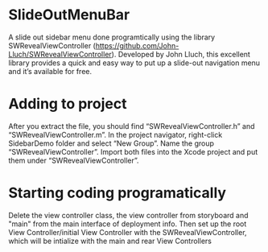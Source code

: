 # SlideOutMenuBar
A slide out sidebar menu done programtically using the library SWRevealViewController (https://github.com/John-Lluch/SWRevealViewController). Developed by John Lluch, this excellent library provides a quick and easy way to put up a slide-out navigation menu and it’s available for free.
# Adding to project
After you extract the file, you should find “SWRevealViewController.h” and “SWRevealViewController.m”. In the project navigator, right-click SidebarDemo folder and select “New Group”. Name the group “SWRevealViewController”. Import both files into the Xcode project and put them under “SWRevealViewController”.
# Starting coding programatically
Delete the view controller class, the view controller from storyboard and "main" from the main interface of deployment info.
Then set up the root View Controller/initial View Controller with the SWRevealViewController, which will be intialize with the main and rear View Controllers
